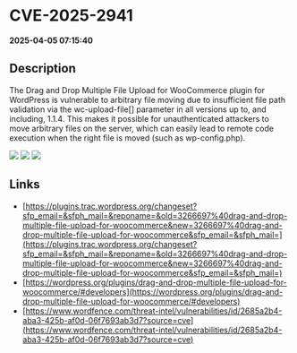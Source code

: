 # CVE-2025-2941

**2025-04-05 07:15:40**

## Description
The Drag and Drop Multiple File Upload for WooCommerce plugin for WordPress is vulnerable to arbitrary file moving due to insufficient file path validation via the wc-upload-file[] parameter in all versions up to, and including, 1.1.4. This makes it possible for unauthenticated attackers to move arbitrary files on the server, which can easily lead to remote code execution when the right file is moved (such as wp-config.php).

![](https://img.shields.io/static/v1?label=Score&message=9.8&color=red)
![](https://img.shields.io/static/v1?label=Severity&message=CRITICAL&color=red)
![](https://img.shields.io/static/v1?label=CWE&message=Traversal&color=green)

## Links
- [https://plugins.trac.wordpress.org/changeset?sfp_email=&sfph_mail=&reponame=&old=3266697%40drag-and-drop-multiple-file-upload-for-woocommerce&new=3266697%40drag-and-drop-multiple-file-upload-for-woocommerce&sfp_email=&sfph_mail=](https://plugins.trac.wordpress.org/changeset?sfp_email=&sfph_mail=&reponame=&old=3266697%40drag-and-drop-multiple-file-upload-for-woocommerce&new=3266697%40drag-and-drop-multiple-file-upload-for-woocommerce&sfp_email=&sfph_mail=)
- [https://wordpress.org/plugins/drag-and-drop-multiple-file-upload-for-woocommerce/#developers](https://wordpress.org/plugins/drag-and-drop-multiple-file-upload-for-woocommerce/#developers)
- [https://www.wordfence.com/threat-intel/vulnerabilities/id/2685a2b4-aba3-425b-af0d-06f7693ab3d7?source=cve](https://www.wordfence.com/threat-intel/vulnerabilities/id/2685a2b4-aba3-425b-af0d-06f7693ab3d7?source=cve)
